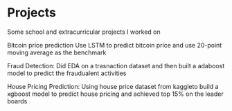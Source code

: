# Projects
Some school and extracurricular projects I worked on

Bitcoin price prediction
  Use LSTM to predict bitcoin price and use 20-point moving average as the benchmark
  
Fraud Detection:
  Did EDA on a trasnaction dataset and then built a adaboost model to predict the fraudualent activities
 
House Pricing Prediction:
  Using house price dataset from kaggleto build a xgboost model to predict house pricing and achieved top 15% on the leader boards
